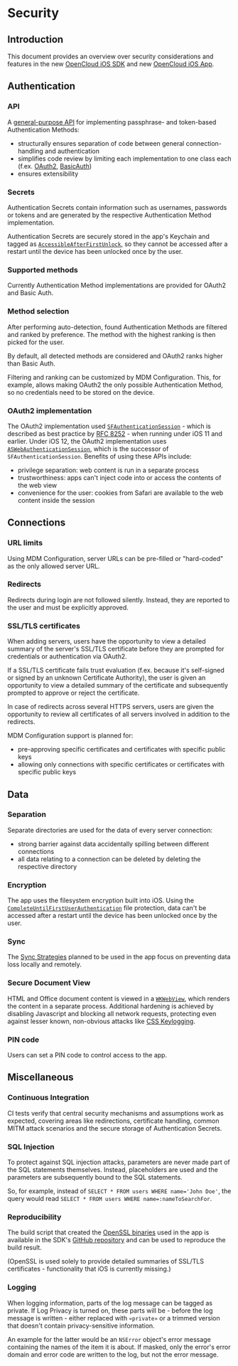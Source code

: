 # Security

## Introduction
This document provides an overview over security considerations and features in the new [OpenCloud iOS SDK](https://github.com/opencloud-eu/ios-sdk) and new [OpenCloud iOS App](https://github.com/opencloud-eu/ios-app).

## Authentication
### API
A [general-purpose API](https://github.com/opencloud-eu/ios-sdk/blob/master/OpenCloudSDK/Authentication/OCAuthenticationMethod.h) for implementing passphrase- and token-based Authentication Methods:
- structurally ensures separation of code between general connection-handling and authentication
- simplifies code review by limiting each implementation to one class each (f.ex. [OAuth2](https://github.com/opencloud-eu/ios-sdk/blob/master/OpenCloudSDK/Authentication/OCAuthenticationMethodOAuth2.m), [BasicAuth](https://github.com/opencloud-eu/ios-sdk/blob/master/OpenCloudSDK/Authentication/OCAuthenticationMethodBasicAuth.m))
- ensures extensibility

### Secrets
Authentication Secrets contain information such as usernames, passwords or tokens and are generated by the respective Authentication Method implementation.

Authentication Secrets are securely stored in the app's Keychain and tagged as [`AccessibleAfterFirstUnlock`](https://developer.apple.com/documentation/security/ksecattraccessibleafterfirstunlock), so they cannot be accessed after a restart until the device has been unlocked once by the user.

### Supported methods
Currently Authentication Method implementations are provided for OAuth2 and Basic Auth.

### Method selection
After performing auto-detection, found Authentication Methods are filtered and ranked by preference. The method with the highest ranking is then picked for the user.

By default, all detected methods are considered and OAuth2 ranks higher than Basic Auth.

Filtering and ranking can be customized by MDM Configuration. This, for example, allows making OAuth2 the only possible Authentication Method, so no credentials need to be stored on the device.

### OAuth2 implementation
The OAuth2 implementation used [`SFAuthenticationSession`](https://developer.apple.com/documentation/safariservices/sfauthenticationsession) - which is described as best practice by [RFC 8252](https://tools.ietf.org/html/rfc8252#appendix-B.1) - when running under iOS 11 and earlier. Under iOS 12, the OAuth2 implementation uses [`ASWebAuthenticationSession`](https://developer.apple.com/documentation/authenticationservices/aswebauthenticationsession), which is the successor of `SFAuthenticationSession`. Benefits of using these APIs include:
- privilege separation: web content is run in a separate process
- trustworthiness: apps can't inject code into or access the contents of the web view
- convenience for the user: cookies from Safari are available to the web content inside the session

## Connections

### URL limits
Using MDM Configuration, server URLs can be pre-filled or "hard-coded" as the only allowed server URL.

### Redirects
Redirects during login are not followed silently. Instead, they are reported to the user and must be explicitly approved.

### SSL/TLS certificates
When adding servers, users have the opportunity to view a detailed summary of the server's SSL/TLS certificate before they are prompted for credentials or authentication via OAuth2.

If a SSL/TLS certificate fails trust evaluation (f.ex. because it's self-signed or signed by an unknown Certificate Authority), the user is given an opportunity to view a detailed summary of the certificate and subsequently prompted to approve or reject the certificate.

In case of redirects across several HTTPS servers, users are given the opportunity to review all certificates of all servers involved in addition to the redirects.

MDM Configuration support is planned for:
- pre-approving specific certificates and certificates with specific public keys
- allowing only connections with specific certificates or certificates with specific public keys

## Data
### Separation
Separate directories are used for the data of every server connection:
- strong barrier against data accidentally spilling between different connections
- all data relating to a connection can be deleted by deleting the respective directory

### Encryption
The app uses the filesystem encryption built into iOS. Using the [`CompleteUntilFirstUserAuthentication`](https://developer.apple.com/documentation/foundation/nsfileprotectioncompleteuntilfirstuserauthentication) file protection, data can't be accessed after a restart until the device has been unlocked once by the user.

### Sync
The [Sync Strategies](https://github.com/opencloud-eu/ios-sdk/blob/master/doc/SYNC.md) planned to be used in the app focus on preventing data loss locally and remotely.

### Secure Document View
HTML and Office document content is viewed in a [`WKWebView`](https://developer.apple.com/documentation/webkit/wkwebview), which renders the content in a separate process. Additional hardening is achieved by disabling Javascript and blocking all network requests, protecting even against lesser known, non-obvious attacks like [CSS Keylogging](https://github.com/maxchehab/CSS-Keylogging).

### PIN code
Users can set a PIN code to control access to the app.

## Miscellaneous
### Continuous Integration
CI tests verify that central security mechanisms and assumptions work as expected, covering areas like redirections, certificate handling, common MITM attack scenarios and the secure storage of Authentication Secrets.

### SQL Injection
To protect against SQL injection attacks, parameters are never made part of the SQL statements themselves. Instead, placeholders are used and the parameters are subsequently bound to the SQL statements.

So, for example, instead of `SELECT * FROM users WHERE name='John Doe'`, the query would read `SELECT * FROM users WHERE name=:nameToSearchFor`.

### Reproducibility
The build script that created the [OpenSSL binaries](https://github.com/opencloud-eu/ios-sdk/tree/master/OpenCloudUI/openssl/lib) used in the app is available in the SDK's [GitHub repository](https://github.com/opencloud-eu/ios-sdk/tree/master/OpenCloudUI/openssl/build-script) and can be used to reproduce the build result.

(OpenSSL is used solely to provide detailed summaries of SSL/TLS certificates - functionality that iOS is currently missing.)

### Logging
When logging information, parts of the log message can be tagged as private. If Log Privacy is turned on, these parts will be - before the log message is written - either replaced with `«private»`  or a trimmed version that doesn't contain privacy-sensitive information.

An example for the latter would be an `NSError` object's error message containing the names of the item it is about. If masked, only the error's error domain and error code are written to the log, but not the error message.
